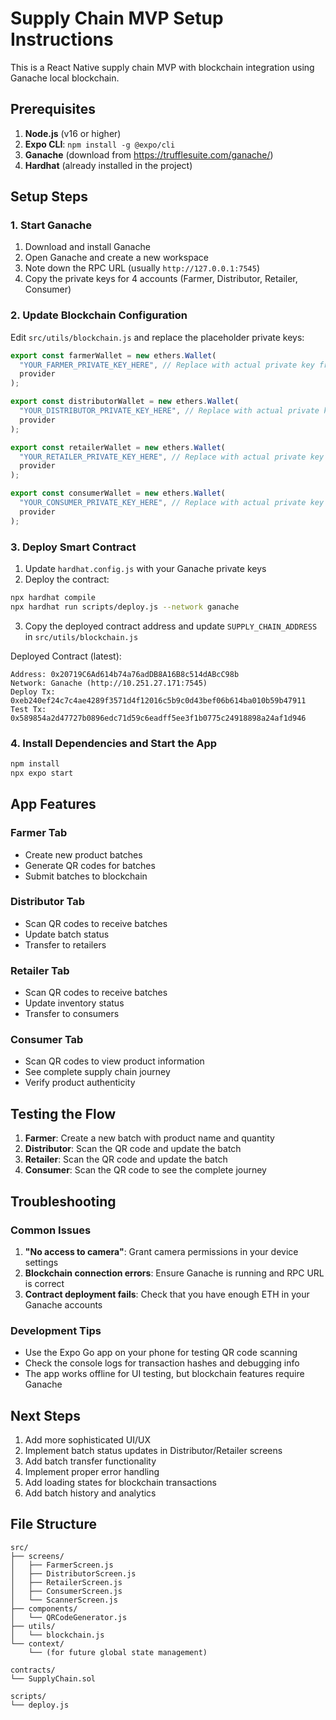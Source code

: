 # Supply Chain MVP Setup Instructions

This is a React Native supply chain MVP with blockchain integration using Ganache local blockchain.

## Prerequisites

1. **Node.js** (v16 or higher)
2. **Expo CLI**: `npm install -g @expo/cli`
3. **Ganache** (download from https://trufflesuite.com/ganache/)
4. **Hardhat** (already installed in the project)

## Setup Steps

### 1. Start Ganache

1. Download and install Ganache
2. Open Ganache and create a new workspace
3. Note down the RPC URL (usually `http://127.0.0.1:7545`)
4. Copy the private keys for 4 accounts (Farmer, Distributor, Retailer, Consumer)

### 2. Update Blockchain Configuration

Edit `src/utils/blockchain.js` and replace the placeholder private keys:

```javascript
export const farmerWallet = new ethers.Wallet(
  "YOUR_FARMER_PRIVATE_KEY_HERE", // Replace with actual private key from Ganache
  provider
);

export const distributorWallet = new ethers.Wallet(
  "YOUR_DISTRIBUTOR_PRIVATE_KEY_HERE", // Replace with actual private key from Ganache
  provider
);

export const retailerWallet = new ethers.Wallet(
  "YOUR_RETAILER_PRIVATE_KEY_HERE", // Replace with actual private key from Ganache
  provider
);

export const consumerWallet = new ethers.Wallet(
  "YOUR_CONSUMER_PRIVATE_KEY_HERE", // Replace with actual private key from Ganache
  provider
);
```

### 3. Deploy Smart Contract

1. Update `hardhat.config.js` with your Ganache private keys
2. Deploy the contract:

```bash
npx hardhat compile
npx hardhat run scripts/deploy.js --network ganache
```

3. Copy the deployed contract address and update `SUPPLY_CHAIN_ADDRESS` in `src/utils/blockchain.js`

Deployed Contract (latest):

```
Address: 0x20719C6Ad614b74a76adDB8A16B8c514dABcC98b
Network: Ganache (http://10.251.27.171:7545)
Deploy Tx: 0xeb240ef24c7c4ae4289f3571d4f12016c5b9c0d43bef06b614ba010b59b47911
Test Tx: 0x589854a2d47727b0896edc71d59c6eadff5ee3f1b0775c24918898a24af1d946
```

### 4. Install Dependencies and Start the App

```bash
npm install
npx expo start
```

## App Features

### Farmer Tab
- Create new product batches
- Generate QR codes for batches
- Submit batches to blockchain

### Distributor Tab
- Scan QR codes to receive batches
- Update batch status
- Transfer to retailers

### Retailer Tab
- Scan QR codes to receive batches
- Update inventory status
- Transfer to consumers

### Consumer Tab
- Scan QR codes to view product information
- See complete supply chain journey
- Verify product authenticity

## Testing the Flow

1. **Farmer**: Create a new batch with product name and quantity
2. **Distributor**: Scan the QR code and update the batch
3. **Retailer**: Scan the QR code and update the batch
4. **Consumer**: Scan the QR code to see the complete journey

## Troubleshooting

### Common Issues

1. **"No access to camera"**: Grant camera permissions in your device settings
2. **Blockchain connection errors**: Ensure Ganache is running and RPC URL is correct
3. **Contract deployment fails**: Check that you have enough ETH in your Ganache accounts

### Development Tips

- Use the Expo Go app on your phone for testing QR code scanning
- Check the console logs for transaction hashes and debugging info
- The app works offline for UI testing, but blockchain features require Ganache

## Next Steps

1. Add more sophisticated UI/UX
2. Implement batch status updates in Distributor/Retailer screens
3. Add batch transfer functionality
4. Implement proper error handling
5. Add loading states for blockchain transactions
6. Add batch history and analytics

## File Structure

```
src/
├── screens/
│   ├── FarmerScreen.js
│   ├── DistributorScreen.js
│   ├── RetailerScreen.js
│   ├── ConsumerScreen.js
│   └── ScannerScreen.js
├── components/
│   └── QRCodeGenerator.js
├── utils/
│   └── blockchain.js
└── context/
    └── (for future global state management)

contracts/
└── SupplyChain.sol

scripts/
└── deploy.js
```
